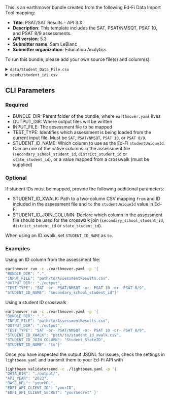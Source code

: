 This is an earthmover bundle created from the following Ed-Fi Data Import Tool mapping:
* **Title**: PSAT/SAT Results - API 3.X
* **Description**: This template includes the SAT, PSAT/NMSQT, PSAT 10, and PSAT 8/9 assessments. 
* **API version**: 5.3
* **Submitter name**: Sam LeBlanc
* **Submitter organization**: Education Analytics

To run this bundle, please add your own source file(s) and column(s):
<details>
<summary><code>data/Student_Data_File.csv</code></summary>
This bundle currently works with SAT, PSAT/NMSQT, PSAT 10, and PSAT 8/9 files in the format provided by College Board. It is compatible with both the pencil and paper tests (~2016-2023) and newer digital tests (2024 and beyond).

</details>
<details>
<summary><code>seeds/student_ids.csv</code></summary>
This is a crosswalk file for translating the student IDs in the assessment CSVs to student IDs in Ed-Fi (one may be a state ID and the other a district ID, for example).

This file is **optional**. If one of the existing student IDs within the assessment
file maps to Ed-Fi's `studentUniqueId`, you can omit the crosswalk file and specify 
which column to use (`StudentID` or `Student_StateID`).

If neither of these match Ed-Fi's `studentUniqueId`, see the CLI parameters section below.

Required columns:
   - `from`
   - `to`
</details>

## CLI Parameters

### Required
- BUNDLE_DIR: Parent folder of the bundle, where `earthmover.yaml` lives
- OUTPUT_DIR: Where output files will be written
- INPUT_FILE: The assessment file to be mapped
- TEST_TYPE: Identifies which assessment is being loaded from the current input file. Must be <code>SAT</code>, <code>PSAT/NMSQT</code>, <code>PSAT 10</code>, or <code>PSAT 8/9</code>.
- STUDENT_ID_NAME: Which column to use as the Ed-Fi `studentUniqueId`. Can be one of the native columns in the assessment file (`secondary_school_student_id`, `district_student_id` or `state_student_id`), or a value mapped from a crosswalk (must be supplied)

### Optional
If student IDs must be mapped, provide the following additional parameters:
- STUDENT_ID_XWALK: Path to a two-column CSV mapping `from` and ID included in the assessment file and `to` the `studentUniqueId` value in Ed-Fi
- STUDENT_ID_JOIN_COLUMN: Declare which column in the assessment file should be used for the crosswalk join (`secondary_school_student_id`, `district_student_id` or `state_student_id`).

When using an ID xwalk, set `STUDENT_ID_NAME` as `to`.

### Examples
Using an ID column from the assessment file:
```bash
earthmover run -c ./earthmover.yaml -p '{
"BUNDLE_DIR": ".",
"INPUT_FILE": "path/to/AssessmentResults.csv",
"OUTPUT_DIR": "./output",
"TEST_TYPE": "SAT -or- PSAT/NMSQT -or- PSAT 10 -or- PSAT 8/9",
"STUDENT_ID_NAME": "secondary_school_student_id"}'
```

Using a student ID crosswalk
```bash
earthmover run -c ./earthmover.yaml -p '{
"BUNDLE_DIR": ".",
"INPUT_FILE": "path/to/AssessmentResults.csv",
"OUTPUT_DIR": "./output",
"TEST_TYPE": "SAT -or- PSAT/NMSQT -or- PSAT 10 -or- PSAT 8/9",
"STUDENT_ID_XWALK": "path/to/student_id_xwalk.csv",
"STUDENT_ID_JOIN_COLUMN": "Student_StateID",
"STUDENT_ID_NAME": "to"}'
```

Once you have inspected the output JSONL for issues, check the settings in `lightbeam.yaml` and transmit them to your Ed-Fi API with
```bash
lightbeam validate+send -c ./lightbeam.yaml -p '{
"DATA_DIR": "./output/",
"API_YEAR": "2023",
"BASE_URL": "yourURL",
"EDFI_API_CLIENT_ID": "yourID",
"EDFI_API_CLIENT_SECRET": "yourSecret" }'
```
